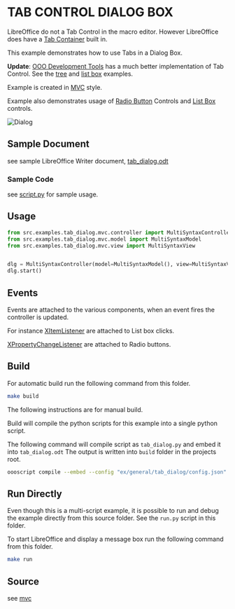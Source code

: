 # TAB CONTROL DIALOG BOX

LibreOffice do not a Tab Control in the macro editor.
However LibreOffice does have a [Tab Container](<https://api.libreoffice.org/docs/idl/ref/servicecom_1_1sun_1_1star_1_1awt_1_1tab_1_1UnoControlTabPageContainerModel.html>) built in.

This example demonstrates how to use Tabs in a Dialog Box.

**Update**: [OOO Development Tools](https://python-ooo-dev-tools.readthedocs.io/en/latest/index.html) has a much better implementation of Tab Control.
See the [tree](../../dialog/tree/) and [list box](../../dialog/tab_list_box/) examples.

Example is created in [MVC](https://en.wikipedia.org/wiki/Model%E2%80%93view%E2%80%93controller) style.

Example also demonstrates usage of [Radio Button](https://api.libreoffice.org/docs/idl/ref/servicecom_1_1sun_1_1star_1_1awt_1_1UnoControlRadioButton.html) Controls and [List Box](https://api.libreoffice.org/docs/idl/ref/servicecom_1_1sun_1_1star_1_1awt_1_1UnoControlListBox.html) controls.

![Dialog](https://user-images.githubusercontent.com/4193389/166167632-5492c83d-f4df-4199-b164-f0785a9a829b.png)

## Sample Document

see sample LibreOffice Writer document, [tab_dialog.odt](tab_dialog.odt)

### Sample Code

see [script.py](script.py) for sample usage.

## Usage

```python
from src.examples.tab_dialog.mvc.controller import MultiSyntaxController
from src.examples.tab_dialog.mvc.model import MultiSyntaxModel
from src.examples.tab_dialog.mvc.view import MultiSyntaxView


dlg = MultiSyntaxController(model=MultiSyntaxModel(), view=MultiSyntaxView())
dlg.start()

```

## Events

Events are attached to the various components, when an event fires the controller is updated.

For instance [XItemListener](https://api.libreoffice.org/docs/idl/ref/interfacecom_1_1sun_1_1star_1_1awt_1_1XItemListener.html) are attached to List box clicks.

[XPropertyChangeListener](https://api.libreoffice.org/docs/idl/ref/interfacecom_1_1sun_1_1star_1_1beans_1_1XPropertyChangeListener.html) are attached to Radio buttons.

## Build

For automatic build run the following command from this folder.

```sh
make build
```

The following instructions are for manual build.

Build will compile the python scripts for this example into a single python script.

The following command will compile script as `tab_dialog.py` and embed it into `tab_dialog.odt`
The output is written into `build` folder in the projects root.

```sh
oooscript compile --embed --config "ex/general/tab_dialog/config.json" --embed-doc "ex/general/tab_dialog/tab_dialog.odt" --build-dir "build/tab_dialog"
```

## Run Directly

Even though this is a multi-script example, it is possible to run and debug the example directly from this source folder. See the `run.py` script in this folder.

To start LibreOffice and display a message box run the following command from this folder.

```sh
make run
```

## Source

see [mvc](mvc)
